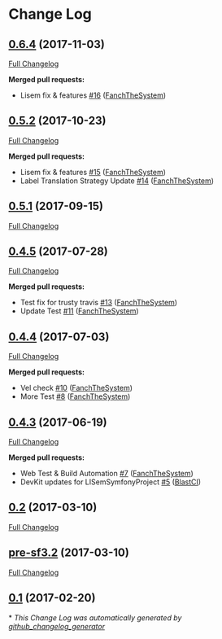 # Change Log

## [0.6.4](https://github.com/libre-informatique/LISemSymfonyProject/tree/0.6.4) (2017-11-03)
[Full Changelog](https://github.com/libre-informatique/LISemSymfonyProject/compare/0.5.2...0.6.4)

**Merged pull requests:**

- Lisem fix & features [\#16](https://github.com/libre-informatique/LISemSymfonyProject/pull/16) ([FanchTheSystem](https://github.com/FanchTheSystem))

## [0.5.2](https://github.com/libre-informatique/LISemSymfonyProject/tree/0.5.2) (2017-10-23)
[Full Changelog](https://github.com/libre-informatique/LISemSymfonyProject/compare/0.5.1...0.5.2)

**Merged pull requests:**

- Lisem fix & features [\#15](https://github.com/libre-informatique/LISemSymfonyProject/pull/15) ([FanchTheSystem](https://github.com/FanchTheSystem))
- Label Translation Strategy Update [\#14](https://github.com/libre-informatique/LISemSymfonyProject/pull/14) ([FanchTheSystem](https://github.com/FanchTheSystem))

## [0.5.1](https://github.com/libre-informatique/LISemSymfonyProject/tree/0.5.1) (2017-09-15)
[Full Changelog](https://github.com/libre-informatique/LISemSymfonyProject/compare/0.4.5...0.5.1)

## [0.4.5](https://github.com/libre-informatique/LISemSymfonyProject/tree/0.4.5) (2017-07-28)
[Full Changelog](https://github.com/libre-informatique/LISemSymfonyProject/compare/0.4.4...0.4.5)

**Merged pull requests:**

- Test fix for trusty travis [\#13](https://github.com/libre-informatique/LISemSymfonyProject/pull/13) ([FanchTheSystem](https://github.com/FanchTheSystem))
- Update Test [\#11](https://github.com/libre-informatique/LISemSymfonyProject/pull/11) ([FanchTheSystem](https://github.com/FanchTheSystem))

## [0.4.4](https://github.com/libre-informatique/LISemSymfonyProject/tree/0.4.4) (2017-07-03)
[Full Changelog](https://github.com/libre-informatique/LISemSymfonyProject/compare/0.4.3...0.4.4)

**Merged pull requests:**

- Vel check [\#10](https://github.com/libre-informatique/LISemSymfonyProject/pull/10) ([FanchTheSystem](https://github.com/FanchTheSystem))
- More Test [\#8](https://github.com/libre-informatique/LISemSymfonyProject/pull/8) ([FanchTheSystem](https://github.com/FanchTheSystem))

## [0.4.3](https://github.com/libre-informatique/LISemSymfonyProject/tree/0.4.3) (2017-06-19)
[Full Changelog](https://github.com/libre-informatique/LISemSymfonyProject/compare/0.2...0.4.3)

**Merged pull requests:**

- Web Test & Build Automation [\#7](https://github.com/libre-informatique/LISemSymfonyProject/pull/7) ([FanchTheSystem](https://github.com/FanchTheSystem))
- DevKit updates for LISemSymfonyProject [\#5](https://github.com/libre-informatique/LISemSymfonyProject/pull/5) ([BlastCI](https://github.com/BlastCI))

## [0.2](https://github.com/libre-informatique/LISemSymfonyProject/tree/0.2) (2017-03-10)
[Full Changelog](https://github.com/libre-informatique/LISemSymfonyProject/compare/pre-sf3.2...0.2)

## [pre-sf3.2](https://github.com/libre-informatique/LISemSymfonyProject/tree/pre-sf3.2) (2017-03-10)
[Full Changelog](https://github.com/libre-informatique/LISemSymfonyProject/compare/0.1...pre-sf3.2)

## [0.1](https://github.com/libre-informatique/LISemSymfonyProject/tree/0.1) (2017-02-20)


\* *This Change Log was automatically generated by [github_changelog_generator](https://github.com/skywinder/Github-Changelog-Generator)*